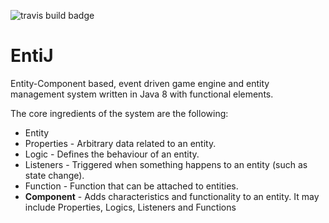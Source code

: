 ![travis build badge](https://travis-ci.org/EntiJ/EntiJ.svg)
# EntiJ
Entity-Component based, event driven game engine and entity management system written in Java 8 with functional elements.

The core ingredients of the system are the following:
* Entity
* Properties - Arbitrary data related to an entity.
* Logic - Defines the behaviour of an entity.
* Listeners - Triggered when something happens to an entity (such as state change).
* Function - Function that can be attached to entities.
* **Component** - Adds characteristics and functionality to an entity. It may include Properties, Logics, Listeners and Functions
